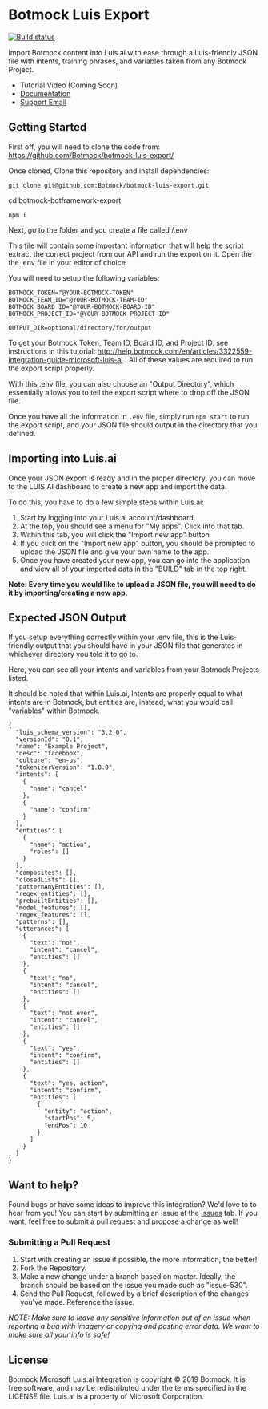 # Botmock Luis Export

[![Build status](https://ci.appveyor.com/api/projects/status/tgof5738pfqppis7?svg=true)](https://ci.appveyor.com/project/nonnontrivial/botmock-luis-export)

Import Botmock content into Luis.ai with ease through a Luis-friendly JSON file with intents, training phrases, and variables taken from any Botmock Project.

- Tutorial Video (Coming Soon)
- [Documentation](http://help.botmock.com/en/articles/3322559-integration-guide-microsoft-luis-ai)
- [Support Email](mailto:help@botmock.com)


## Getting Started
First off, you will need to clone the code from: https://github.com/Botmock/botmock-luis-export/

Once cloned, Clone this repository and install dependencies:

``git clone git@github.com:Botmock/botmock-luis-export.git``

cd botmock-botframework-export

```npm i```

Next, go to the folder and you create a file called /.env 

This file will contain some important information that will help the script extract the correct project from our API and run the export on it. Open the the .env file in your editor of choice.

You will need to setup the following variables:
```
BOTMOCK_TOKEN="@YOUR-BOTMOCK-TOKEN"
BOTMOCK_TEAM_ID="@YOUR-BOTMOCK-TEAM-ID"
BOTMOCK_BOARD_ID="@YOUR-BOTMOCK-BOARD-ID"
BOTMOCK_PROJECT_ID="@YOUR-BOTMOCK-PROJECT-ID"

OUTPUT_DIR=optional/directory/for/output
```

To get your Botmock Token, Team ID, Board ID, and Project ID, see instructions in this tutorial: http://help.botmock.com/en/articles/3322559-integration-guide-microsoft-luis-ai . All of these values are required to run the export script properly.

With this .env file, you can also choose an "Output Directory", which essentially allows you to tell the export script where to drop off the JSON file.

Once you have all the information in `.env`  file, simply run `npm start` to run the export script, and your JSON file should output in the directory that you defined.

## Importing into Luis.ai

Once your JSON export is ready and in the proper directory, you can move to the  LUIS AI dashboard to create a new app and import the data. 

To do this, you have to do a few simple steps within Luis.ai: 

1. Start by logging into your Luis.ai account/dashboard.
2. At the top, you should see a menu for "My apps". Click into that tab.
3. Within this tab, you will click the "Import new app" button
4. If you click on the "Import new app" button, you should be prompted to upload the JSON file and give your own name to the app.
5. Once you have created your new app, you can go into the application and view all of your imported data in the "BUILD" tab in the top right.


**Note: Every time you would like to upload a JSON file, you will need to do it by importing/creating a new app.**


## Expected JSON Output

If you setup everything correctly within your .env file, this is the Luis-friendly output that you should have in your JSON file that generates in whichever directory you told it to go to.

Here, you can see all your intents and variables from your Botmock Projects listed. 

It should be noted that within Luis.ai, Intents are properly equal to what intents are in Botmock, but entities are, instead, what you would call "variables" within Botmock. 

```
{
  "luis_schema_version": "3.2.0",
  "versionId": "0.1",
  "name": "Example Project",
  "desc": "facebook",
  "culture": "en-us",
  "tokenizerVersion": "1.0.0",
  "intents": [
    {
      "name": "cancel"
    },
    {
      "name": "confirm"
    }
  ],
  "entities": [
    {
      "name": "action",
      "roles": []
    }
  ],
  "composites": [],
  "closedLists": [],
  "patternAnyEntities": [],
  "regex_entities": [],
  "prebuiltEntities": [],
  "model_features": [],
  "regex_features": [],
  "patterns": [],
  "utterances": [
    {
      "text": "no!",
      "intent": "cancel",
      "entities": []
    },
    {
      "text": "no",
      "intent": "cancel",
      "entities": []
    },
    {
      "text": "not ever",
      "intent": "cancel",
      "entities": []
    },
    {
      "text": "yes",
      "intent": "confirm",
      "entities": []
    },
    {
      "text": "yes, action",
      "intent": "confirm",
      "entities": [
        {
          "entity": "action",
          "startPos": 5,
          "endPos": 10
        }
      ]
    }
  ]
}
```

## Want to help?

Found bugs or have some ideas to improve this integration? We'd love to to hear from you! You can start by submitting an issue at the [Issues](https://github.com/Botmock/botmock-luis-export/issues) tab. If you want, feel free to submit a pull request and propose a change as well!

### Submitting a Pull Request

1. Start with creating an issue if possible, the more information, the better!
2. Fork the Repository.
3. Make a new change under a branch based on master. Ideally, the branch should be based on the issue you made such as "issue-530".
4. Send the Pull Request, followed by a brief description of the changes you've made. Reference the issue.

_NOTE: Make sure to leave any sensitive information out of an issue when reporting a bug with imagery or copying and pasting error data. We want to make sure all your info is safe!_

## License

Botmock Microsoft Luis.ai Integration is copyright © 2019 Botmock. It is free software, and may be redistributed under the terms specified in the LICENSE file. Luis.ai is a property of Microsoft Corporation.
